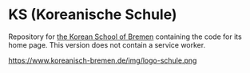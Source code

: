# KS (Koreanische Schule)

Repository for [the Korean School of Bremen](https://www.koreanisch-bremen.de) containing the code for its home page.
This version does not contain a service worker.

https://www.koreanisch-bremen.de/img/logo-schule.png
